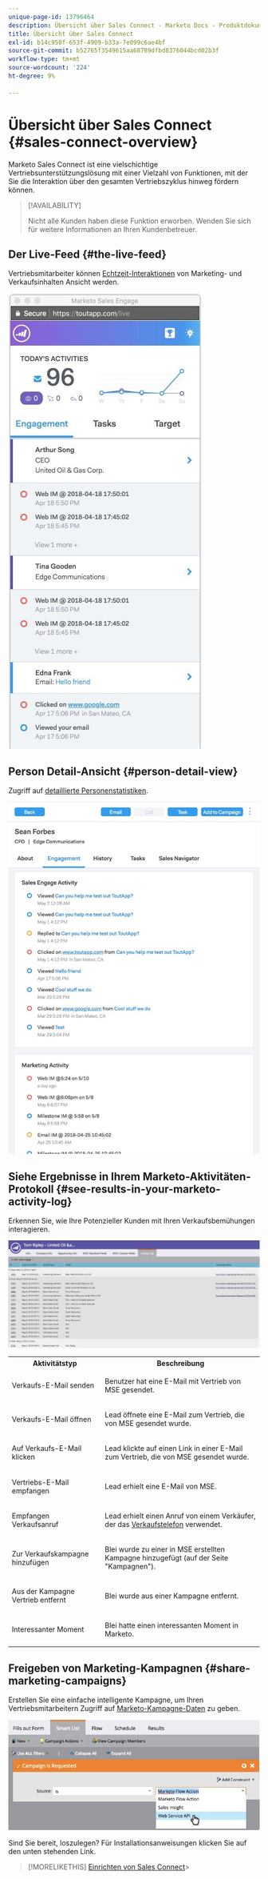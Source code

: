 ```yaml
---
unique-page-id: 13796464
description: Übersicht über Sales Connect - Marketo Docs - Produktdokumentation
title: Übersicht über Sales Connect
exl-id: b14c950f-653f-4909-b33a-7e099c6ae4bf
source-git-commit: b52765f3549615aa68789dfbd8376044bcd02b3f
workflow-type: tm+mt
source-wordcount: '224'
ht-degree: 9%

---
```


# Übersicht über Sales Connect {#sales-connect-overview}

Marketo Sales Connect ist eine vielschichtige Vertriebsunterstützungslösung mit einer Vielzahl von Funktionen, mit der Sie die Interaktion über den gesamten Vertriebszyklus hinweg fördern können.

>[!AVAILABILITY]
>
>Nicht alle Kunden haben diese Funktion erworben. Wenden Sie sich für weitere Informationen an Ihren Kundenbetreuer.

## Der Live-Feed {#the-live-feed}

Vertriebsmitarbeiter können [Echtzeit-Interaktionen](/help/marketo/product-docs/marketo-sales-connect/email/the-live-feed/live-feed-overview.md) von Marketing- und Verkaufsinhalten Ansicht werden.

![](assets/engagement.jpg)

## Person Detail-Ansicht {#person-detail-view}

Zugriff auf [detaillierte Personenstatistiken](/help/marketo/product-docs/marketo-sales-connect/people/person-detail-view.md).

![](assets/2018-05-11-at-3.28-pm.jpg)

## Siehe Ergebnisse in Ihrem Marketo-Aktivitäten-Protokoll {#see-results-in-your-marketo-activity-log}

Erkennen Sie, wie Ihre Potenzieller Kunden mit Ihren Verkaufsbemühungen interagieren.

![](assets/2018-05-11-at-3.30-pm.jpg)

<table> 
 <tbody> 
  <tr> 
   <th>Aktivitätstyp</th> 
   <th>Beschreibung</th> 
  </tr> 
  <tr> 
   <td><p>Verkaufs-E-Mail senden</p></td> 
   <td><p>Benutzer hat eine E-Mail mit Vertrieb von MSE gesendet.</p></td> 
  </tr> 
  <tr> 
   <td><p>Verkaufs-E-Mail öffnen</p></td> 
   <td><p>Lead öffnete eine E-Mail zum Vertrieb, die von MSE gesendet wurde.</p></td> 
  </tr> 
  <tr> 
   <td><p>Auf Verkaufs-E-Mail klicken</p></td> 
   <td><p>Lead klickte auf einen Link in einer E-Mail zum Vertrieb, die von MSE gesendet wurde.</p></td> 
  </tr> 
  <tr> 
   <td colspan="1"><p>Vertriebs-E-Mail empfangen</p></td> 
   <td colspan="1"><p>Lead erhielt eine E-Mail von MSE.</p></td> 
  </tr> 
  <tr> 
   <td colspan="1"><p>Empfangen Verkaufsanruf</p></td> 
   <td colspan="1"><p>Lead erhielt einen Anruf von einem Verkäufer, der das <a href="/help/marketo/product-docs/marketo-sales-connect/phone/sales-phone-overview.md" rel="nofollow">Verkaufstelefon</a> verwendet.</p></td> 
  </tr> 
  <tr> 
   <td colspan="1"><p>Zur Verkaufskampagne hinzufügen</p></td> 
   <td colspan="1"><p>Blei wurde zu einer in MSE erstellten Kampagne hinzugefügt (auf der Seite "Kampagnen").</p></td> 
  </tr> 
  <tr> 
   <td colspan="1"><p>Aus der Kampagne Vertrieb entfernt</p></td> 
   <td colspan="1"><p>Blei wurde aus einer Kampagne entfernt.</p></td> 
  </tr> 
  <tr> 
   <td colspan="1"><p>Interessanter Moment</p></td> 
   <td colspan="1"><p>Blei hatte einen interessanten Moment in Marketo.</p></td> 
  </tr> 
 </tbody> 
</table>

## Freigeben von Marketing-Kampagnen {#share-marketing-campaigns}

Erstellen Sie eine einfache intelligente Kampagne, um Ihren Vertriebsmitarbeitern Zugriff auf [Marketo-Kampagne-Daten](/help/marketo/product-docs/marketo-sales-connect/marketo/make-a-campaign-visible-to-sales-connect-users.md) zu geben.

![](assets/campaign-is-requested.jpg)

Sind Sie bereit, loszulegen? Für Installationsanweisungen klicken Sie auf den unten stehenden Link.

>[!MORELIKETHIS]
[Einrichten von Sales Connect](/help/marketo/product-docs/marketo-sales-connect/getting-started/set-up-sales-connect.md)>
>
